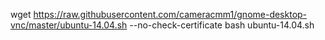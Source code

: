 wget https://raw.githubusercontent.com/cameracmm1/gnome-desktop-vnc/master/ubuntu-14.04.sh --no-check-certificate
bash ubuntu-14.04.sh
